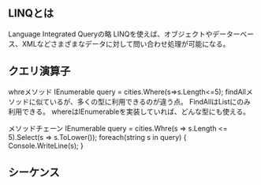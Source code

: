 ## LINQとは
Language Integrated Queryの略
LINQを使えば、オブジェクトやデーターベース、XMLなどさまざまなデータに対して問い合わせ処理が可能になる。

## クエリ演算子

whreメソッド
IEnumerable<string> query = cities.Where(s=>s.Length<=5);
findAllメソッドに似ているが、多くの型に利用できるのが違う点。
FindAllはList<T>にのみ利用できる。
whereはIEnumerable<T>を実装していれば、どんな型にも使える。

メソッドチェーン
IEnumerable<string> query = cities.Whre(s => s.Length <= 5).Select(s => s.ToLower());
foreach(string s in query)
{
    Console.WriteLine(s);
}

## シーケンス